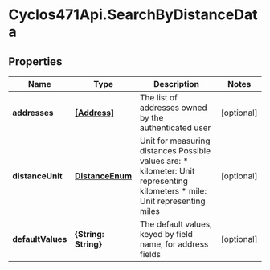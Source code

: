 # Cyclos471Api.SearchByDistanceData

## Properties
Name | Type | Description | Notes
------------ | ------------- | ------------- | -------------
**addresses** | [**[Address]**](Address.md) | The list of addresses owned by the authenticated user | [optional] 
**distanceUnit** | [**DistanceEnum**](DistanceEnum.md) | Unit for measuring distances Possible values are: * kilometer: Unit representing kilometers * mile: Unit representing miles   | [optional] 
**defaultValues** | **{String: String}** | The default values, keyed by field name, for address fields | [optional] 


